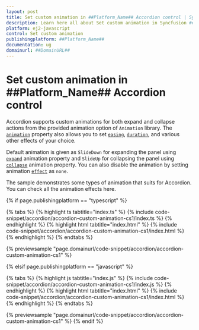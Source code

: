 ```yaml
---
layout: post
title: Set custom animation in ##Platform_Name## Accordion control | Syncfusion
description: Learn here all about Set custom animation in Syncfusion ##Platform_Name## Accordion control of Syncfusion Essential JS 2 and more.
platform: ej2-javascript
control: Set custom animation 
publishingplatform: ##Platform_Name##
documentation: ug
domainurl: ##DomainURL##
---
```


# Set custom animation in ##Platform_Name## Accordion control

Accordion supports custom animations for both expand and collapse actions from the provided animation option of `Animation` library.  The [`animation`](../../api/accordion#animation) property also allows you to set [`easing`](../../api/accordion/accordionActionSettings#easing), [`duration`](../../api/accordion/accordionActionSettings#duration), and various other effects of your choice.

Default animation is given as `SlideDown` for expanding the panel using [`expand`](../../api/accordion/accordionAnimationSettings#expand) animation property and `SlideUp` for collapsing the panel using [`collapse`](../../api/accordion/accordionAnimationSettings#collapse) animation property. You can also disable the animation by setting animation [`effect`](../../api/accordion/accordionActionSettings#effect) as `none`.

The sample demonstrates some types of animation that suits for Accordion. You can check all the animation effects here.

{% if page.publishingplatform == "typescript" %}

 {% tabs %}
{% highlight ts tabtitle="index.ts" %}
{% include code-snippet/accordion/accordion-custom-animation-cs1/index.ts %}
{% endhighlight %}
{% highlight html tabtitle="index.html" %}
{% include code-snippet/accordion/accordion-custom-animation-cs1/index.html %}
{% endhighlight %}
{% endtabs %}
        
{% previewsample "page.domainurl/code-snippet/accordion/accordion-custom-animation-cs1" %}

{% elsif page.publishingplatform == "javascript" %}

{% tabs %}
{% highlight js tabtitle="index.js" %}
{% include code-snippet/accordion/accordion-custom-animation-cs1/index.js %}
{% endhighlight %}
{% highlight html tabtitle="index.html" %}
{% include code-snippet/accordion/accordion-custom-animation-cs1/index.html %}
{% endhighlight %}
{% endtabs %}

{% previewsample "page.domainurl/code-snippet/accordion/accordion-custom-animation-cs1" %}
{% endif %}
